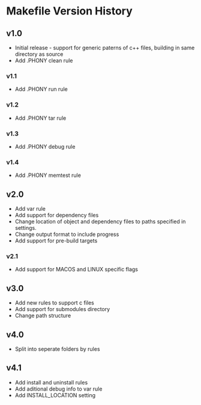 # Makefile Version History

## v1.0
* Initial release - support for generic paterns of c++ files, building in same directory as source
* Add .PHONY clean rule

### v1.1
* Add .PHONY run rule

### v1.2
* Add .PHONY tar rule

### v1.3
* Add .PHONY debug rule

### v1.4
* Add .PHONY memtest rule

## v2.0
* Add var rule
* Add support for dependency files
* Change location of object and dependency files to paths specified in settings.
* Change output format to include progress
* Add support for pre-build targets

### v2.1
* Add support for MACOS and LINUX specific flags

## v3.0
* Add new rules to support c files
* Add support for submodules directory
* Change path structure

## v4.0
* Split into seperate folders by rules

## v4.1
* Add install and uninstall rules
* Add aditional debug info to var rule
* Add INSTALL_LOCATION setting
